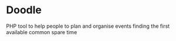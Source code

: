 # Doodle
PHP tool to help people to plan and organise events finding the first available common spare time

